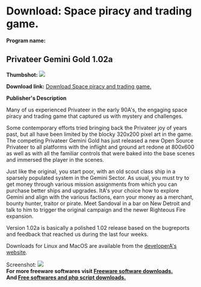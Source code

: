 # Download: Space piracy and trading game.

**Program name:**

## Privateer Gemini Gold 1.02a

  
**Thumbshot:** ![](http://www.freewarefiles.com/screenshot/privateergg_md.jpg)   
  
**Download link:** [Download Space piracy and trading game.](http://freesoftwares.boysofts.com/Privateer-Gemini-Gold_program_34252.html)  
  


**Publisher's Description**  
  


Many of us experienced Privateer in the early 90A's, the engaging space piracy and trading game that captured us with mystery and challenges. 

Some contemporary efforts tried bringing back the Privateer joy of years past, but all have been limited by the blocky 320x200 pixel art in the game. The competing Privateer Gemini Gold has just released a new Open Source Privateer to all platforms with the inflight and ground art redone at 800x600 as well as with all the familiar controls that were baked into the base scenes and immersed the player in the scenes.

Just like the original, you start poor, with an old scout class ship in a sparsely populated system in the Gemini Sector. As usual, you must try to get money through various mission assignments from which you can purchase better ships and upgrades. ItA's your choice how to explore Gemini and align with the various factions, earn your money as a merchant, bounty hunter, traitor or pirate. Meet Sandoval in a bar on New Detroit and talk to him to trigger the original campaign and the newer Righteous Fire expansion.

Version 1.02a is basically a polished 1.02 release based on the bugreports and feedback that reached us during the last four weeks.

Downloads for Linux and MacOS are available from the [developerA's website](http://priv.solsector.net/files.htm). 

  
  
Screenshot: ![](http://www.freewarefiles.com/screenshot/privateergg.jpg)   
**For more freeware softwares visit [Freeware software downloads.](http://freesoftwares.boysofts.com/)**   
**And [Free softwares and php script downloads.](http://www.boysofts.com/)**
